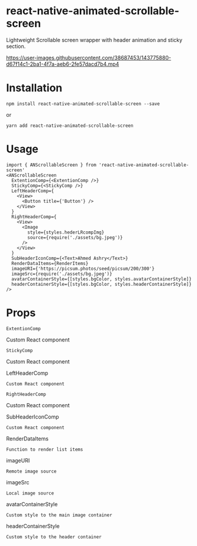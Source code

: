 # react-native-animated-scrollable-screen
Lightweight Scrollable screen wrapper with header animation and sticky section.

https://user-images.githubusercontent.com/38687453/143775880-d67f14c1-2ba1-4f7a-aeb6-2fe57dacd7b4.mp4

# Installation
```
npm install react-native-animated-scrollable-screen --save
```
or
```
yarn add react-native-animated-scrollable-screen
```

# Usage
```
import { ANScrollableScreen } from 'react-native-animated-scrollable-screen'
<ANScrollableScreen
  ExtentionComp={<ExtentionComp />}
  StickyComp={<StickyComp />}
  LeftHeaderComp={
    <View>
      <Button title={'Button'} />
    </View>
  }
  RightHeaderComp={
    <View>
      <Image
        style={styles.hederLRcompImg}
        source={require('./assets/bg.jpeg')}
      />
    </View>
  }
  SubHeaderIconComp={<Text>Ahmed Ashry</Text>}
  RenderDataItems={RenderItems}
  imageURI={'https://picsum.photos/seed/picsum/200/300'}
  imageSrc={require('./assets/bg.jpeg')}
  avatarContainerStyle={[styles.bgColor, styles.avatarContainerStyle]}
  headerContainerStyle={[styles.bgColor, styles.headerContainerStyle]}
/>
```

# Props
```
ExtentionComp
```
Custom React component
```
StickyComp
```
Custom React component

LeftHeaderComp
```
Custom React component

RightHeaderComp
```
Custom React component

SubHeaderIconComp
```
Custom React component

```
RenderDataItems
```
Function to render list items

```
imageURI
```
Remote image source

```
imageSrc
```
Local image source

```
avatarContainerStyle
```
Custom style to the main image container

```
headerContainerStyle
```
Custom style to the header container
